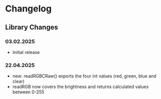 # Changelog

## Library Changes

### 03.02.2025

- Initial release

### 22.04.2025

- new: readRGBCRaw() exports the four int values (red, green, blue and clear) 
- readRGB now covers the brightness and returns calculated values between 0-255

